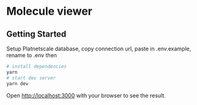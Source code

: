 # Molecule viewer

## Getting Started

Setup Platnetscale database, copy connection url, paste in .env.example, rename to .env then

```bash
# install dependencies
yarn
# start dev server
yarn dev
```

Open [http://localhost:3000](http://localhost:3000) with your browser to see the result.
